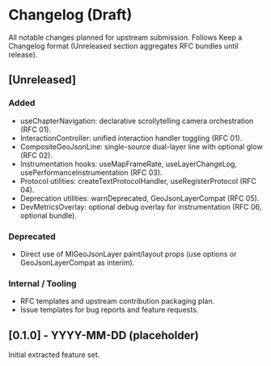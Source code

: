 # Changelog (Draft)

All notable changes planned for upstream submission. Follows Keep a Changelog format (Unreleased section aggregates RFC bundles until release).

## [Unreleased]
### Added
- useChapterNavigation: declarative scrollytelling camera orchestration (RFC 01).
- InteractionController: unified interaction handler toggling (RFC 01).
- CompositeGeoJsonLine: single-source dual-layer line with optional glow (RFC 02).
- Instrumentation hooks: useMapFrameRate, useLayerChangeLog, usePerformanceInstrumentation (RFC 03).
- Protocol utilities: createTextProtocolHandler, useRegisterProtocol (RFC 04).
- Deprecation utilities: warnDeprecated, GeoJsonLayerCompat (RFC 05).
- DevMetricsOverlay: optional debug overlay for instrumentation (RFC 06, optional bundle).

### Deprecated
- Direct use of MlGeoJsonLayer paint/layout props (use options or GeoJsonLayerCompat as interim).

### Internal / Tooling
- RFC templates and upstream contribution packaging plan.
- Issue templates for bug reports and feature requests.

## [0.1.0] - YYYY-MM-DD (placeholder)
Initial extracted feature set.

